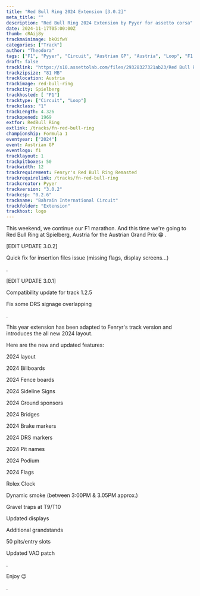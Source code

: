 ```yaml
---
title: "Red Bull Ring 2024 Extension [3.0.2]"
meta_title: ""
description: "Red Bull Ring 2024 Extension by Pyyer for assetto corsa"
date: 2024-11-17T05:00:00Z
thumb: cRAij8y
trackmainimage: bkOifwY
categories: ["Track"]
author: "Theodora"
tags: ["F1", "Pyyer", "Circuit", "Austrian GP", "Austria", "Loop", "F1 2024", "2024"]
draft: false
tracklink: "https://s10.assettolab.com/files/29328327321ab23/Red Bull Ring F1 2024 Extension 3.0.2.zip"
trackzipsize: "81 MB"
tracklocation: Austria
trackimage: red-bull-ring
trackcity: Spielberg
trackhosted: [ "F1"]
tracktype: ["Circuit", "Loop"]
trackclass: "1" 
trackLength: 4.326
trackopened: 1969
extfor: RedBull Ring
extlink: /tracks/fn-red-bull-ring
championship: Formula 1
eventyear: ["2024"]
event: Austrian GP
eventlogo: f1
tracklayout: 1
trackpitboxes: 50
trackwidth: 12
trackrequirement: Fenryr's Red Bull Ring Remasted
trackrequirelink: /tracks/fn-red-bull-ring
trackcreator: Pyyer
trackversion: "3.0.2"
trackcsp: "0.2.6"
trackname: "Bahrain International Circuit"
trackfolder: "Extension"
trackhost: logo
---
```


This weekend, we continue our F1 marathon. And this time we're going to Red Bull Ring at Spielberg, Austria for the Austrian Grand Prix 😁
.

[EDIT UPDATE 3.0.2]

Quick fix for insertion files issue (missing flags, display screens...)

.

[EDIT UPDATE 3.0.1]

Compatibility update for track 1.2.5

Fix some DRS signage overlapping

.

This year extension has been adapted to Fenryr's track version and introduces the all new 2024 layout.

Here are the new and updated features:

2024 layout

2024 Billboards

2024 Fence boards

2024 Sideline Signs

2024 Ground sponsors

2024 Bridges

2024 Brake markers

2024 DRS markers

2024 Pit names

2024 Podium

2024 Flags

Rolex Clock

Dynamic smoke (between 3:00PM & 3.05PM approx.)

Gravel traps at T9/T10

Updated displays

Additional grandstands

50 pits/entry slots

Updated VAO patch

.

Enjoy 😉

.